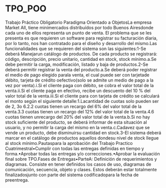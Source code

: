 # TPO_POO
Trabajo Práctico Obligatorio Paradigma Orientado a ObjetosLa empresa Market All, tiene minimercados distribuídos por todo Buenos Airesdonde cada uno de ellos representa un punto de venta. El problema que se les presenta es que requieren un software para registrar su facturación diaria, por lo tanto, nos han contratado para el diseño y desarrollo del mismo.Las funcionalidades que se requieren del sistema son las siguientes:1-Se deberá Manejarun catálogo de productos. De cada producto se registrará: código, descripción, precio unitario, cantidad en stock, stock mínimo.a.Se debe permitir la carga, modificación, listado y baja de productos.2-Se deberá permitir registrar la venta del producto.a.Se deberá poder registrar el medio de pago elegido parala venta, el cual puede ser con tarjetade débito, tarjeta de crédito oefectivo(solo se admite un medio de pago a la vez por venta).i.Si el cliente paga con débito, se cobra el valor total de la venta.ii.Si el cliente paga en efectivo, recibe un descuento del 10 % del valor total de la venta.iii.Si el cliente para con tarjeta de crédito se calculará el monto según el siguiente detalle:1.Lacantidad de cuotas solo pueden ser de 2, 3o 6.2.2 cuotas tienen un recargo del 6% del valor total de la venta.3.3 cuotas tienen un recargo del 12% del valor total de la venta.4.6 cuotas tienen unrecargo del 20% del valor total de la venta.b.Si no hay stock suficiente del producto, se deberá informar de esta situación al usuario, y no permitir la carga del mismo en la venta.c.Cadavez que se vende un producto, debe disminuirsu cantidad en stock.3-El sistema deberá marcar en el catálogo de productos aquellos dondesu nivel de stock llegue al stock mínimo.Pautaspara la aprobación del Trabajo Practico Cuatrimestral•Cumplir con todas las entregas definidas en tiempo y forma.•Aprobar todas las entregas y/o correcciones.•Aprobar la evaluación final sobre TPO.Fases de Entregas•ParteA: Definición de requerimientos y diagramas. Consiste en tener definidos los casos de uso, diagramas de comunicación, secuencia, objeto y clases. Estos deberán estar totalmente finalizadosjunto con parte del sistema codificadopara la fecha de preentrega.
